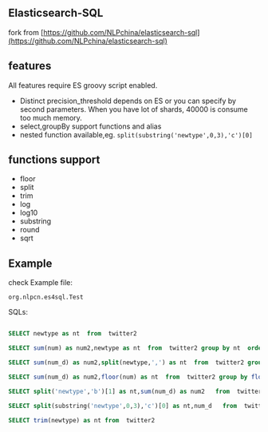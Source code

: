 ## Elasticsearch-SQL

fork from [https://github.com/NLPchina/elasticsearch-sql](https://github.com/NLPchina/elasticsearch-sql)

## features 

All features require ES groovy script enabled.

* Distinct precision_threshold depends on ES or you can specify by second parameters.
  When you have lot of shards, 40000 is consume too much memory. 
* select,groupBy support functions and alias
* nested function available,eg.  `split(substring('newtype',0,3),'c')[0]`


## functions support
 
 * floor
 * split
 * trim
 * log
 * log10
 * substring
 * round
 * sqrt

## Example

check Example file:

```
org.nlpcn.es4sql.Test
```

SQLs:

```sql

SELECT newtype as nt  from  twitter2 

SELECT sum(num) as num2,newtype as nt  from  twitter2 group by nt  order by num2 

SELECT sum(num_d) as num2,split(newtype,',') as nt  from  twitter2 group by nt  order by num2

SELECT sum(num_d) as num2,floor(num) as nt  from  twitter2 group by floor(num),newtype  order by num2

SELECT split('newtype','b')[1] as nt,sum(num_d) as num2   from  twitter2 group by nt

SELECT split(substring('newtype',0,3),'c')[0] as nt,num_d   from  twitter2 group by nt

SELECT trim(newtype) as nt from  twitter2
 
```

    




